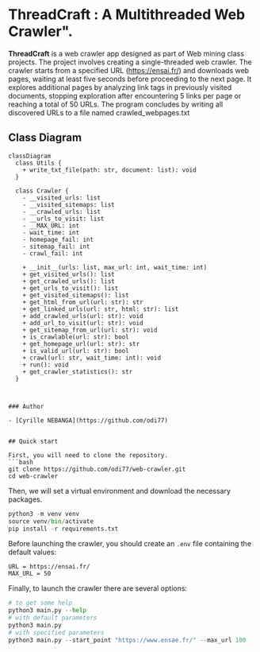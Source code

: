 # ThreadCraft : A Multithreaded Web Crawler".

**ThreadCraft** is a web crawler app designed as part of Web mining class projects.
The project involves creating a single-threaded web crawler. The crawler starts from a specified URL (https://ensai.fr/) and downloads web pages, waiting at least five seconds before proceeding to the next page. It explores additional pages by analyzing link tags in previously visited documents, stopping exploration after encountering 5 links per page or reaching a total of 50 URLs. The program concludes by writing all discovered URLs to a file named crawled_webpages.txt

## Class Diagram

```mermaid
classDiagram
  class Utils {
    + write_txt_file(path: str, document: list): void
  }

  class Crawler {
    - __visited_urls: list
    - __visited_sitemaps: list
    - __crawled_urls: list
    - __urls_to_visit: list
    - __MAX_URL: int
    - wait_time: int
    - homepage_fail: int
    - sitemap_fail: int
    - crawl_fail: int

    + __init__(urls: list, max_url: int, wait_time: int)
    + get_visited_urls(): list
    + get_crawled_urls(): list
    + get_urls_to_visit(): list
    + get_visited_sitemaps(): list
    + get_html_from_url(url: str): str
    + get_linked_urls(url: str, html: str): list
    + add_crawled_urls(url: str): void
    + add_url_to_visit(url: str): void
    + get_sitemap_from_url(url: str): void
    + is_crawlable(url: str): bool
    + get_homepage_url(url: str): str
    + is_valid_url(url: str): bool
    + crawl(url: str, wait_time: int): void
    + run(): void
    + get_crawler_statistics(): str
  }



### Author

- [Cyrille NEBANGA](https://github.com/odi77)


## Quick start

First, you will need to clone the repository.
```bash
git clone https://github.com/odi77/web-crawler.git
cd web-crawler
```

Then, we will set a virtual environment and download the necessary packages.
```python
python3 -m venv venv
source venv/bin/activate
pip install -r requirements.txt
```
Before launching the crawler, you should create an `.env` file containing the default values:
```
URL = https://ensai.fr/
MAX_URL = 50
```

Finally, to launch the crawler there are several options:
```python
# to get some help
python3 main.py --help
# with default parameters
python3 main.py
# with specified parameters
python3 main.py --start_point "https://www.ensae.fr/" --max_url 100